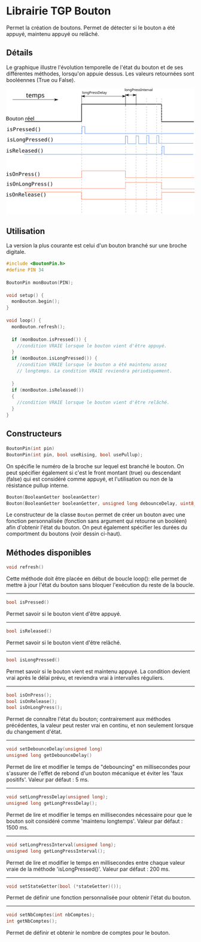 # Librairie TGP Bouton

Permet la création de boutons. Permet de détecter si le bouton a été appuyé, maintenu appuyé ou relâché.

## Détails

Le graphique illustre l'évolution temporelle de l'état du bouton et de ses différentes méthodes, lorsqu'on appuie dessus. Les valeurs retournées sont booléennes (True ou False).

![Timing](timing.svg)

## Utilisation

La version la plus courante est celui d'un bouton branché sur une broche digitale.

```cpp
#include <BoutonPin.h> 
#define PIN 34

BoutonPin monBouton(PIN); 

void setup() {
  monBouton.begin();
}

void loop() {
  monBouton.refresh(); 

  if (monBouton.isPressed()) { 
    //condition VRAIE lorsque le bouton vient d'être appuyé.
  }
  if (monBouton.isLongPressed()) { 
    //condition VRAIE lorsque le bouton a été maintenu assez 
    // longtemps. La condition VRAIE reviendra périodiquement.

  }
  if (monBouton.isReleased())
  {
    //condition VRAIE lorsque le bouton vient d'être relâché.
  }
}
```
## Constructeurs
```cpp
BoutonPin(int pin)
BoutonPin(int pin, bool useRising, bool usePullup); 
```
On spécifie le numéro de la broche sur lequel est branché le bouton. On peut spécifier également si c'est le front montant (true) ou descendant (false) qui est considéré comme appuyé,  et l'utilisation ou non de la résistance pullup interne.

```cpp
Bouton(BooleanGetter booleanGetter)
Bouton(BooleanGetter booleanGetter, unsigned long debounceDelay, uint8_t nbComptes, unsigned long longPressDelay, unsigned long longPressInterval)
```
Le constructeur de la classe `Bouton` permet de créer un bouton avec une fonction personnalisée (fonction sans argument qui retourne un booléen) afin d'obtenir l'état du bouton. On peut également spécifier les durées du comportment du boutons (voir dessin ci-haut).

## Méthodes disponibles

```cpp
void refresh()
```
Cette méthode doit être placée en début de boucle loop(): elle permet de mettre à jour l'état du bouton sans bloquer l'exécution du reste de la boucle.

---
```cpp
bool isPressed()
```
Permet savoir si le bouton vient d'être appuyé.

---
```cpp
bool isReleased()
```
Permet savoir si le bouton vient d'être relâché.

---

```cpp
bool isLongPressed()
```
Permet savoir si le bouton vient est maintenu appuyé. La condition devient vrai après le délai prévu, et reviendra vrai à intervalles réguliers.

---

```cpp
bool isOnPress();
bool isOnRelease();
bool isOnLongPress();
```
Permet de connaître l'état du bouton; contrairement aux méthodes précédentes, la valeur peut rester vrai en continu, et non seulement lorsque du changement d'état.

---

```cpp
void setDebounceDelay(unsigned long)
unsigned long getDebounceDelay()
```
Permet de lire et modifier le temps de "debouncing" en millisecondes pour s'assurer de l'effet de rebond d'un bouton mécanique et éviter les 'faux positifs'. Valeur par défaut : 5 ms.

---
```cpp
void setLongPressDelay(unsigned long);
unsigned long getLongPressDelay();
```
Permet de lire et modifier le temps en millisecondes nécessaire pour que le bouton soit considéré comme 'maintenu longtemps'. Valeur par défaut : 1500 ms.

---
```cpp
void setLongPressInterval(unsigned long);
unsigned long getLongPressInterval();
```
Permet de lire et modifier le temps en millisecondes entre chaque valeur vraie de la méthode  'isLongPressed()'. Valeur par défaut : 200 ms.

---
```cpp
void setStateGetter(bool (*stateGetter)());
```
Permet de définir une fonction personnalisée pour obtenir l'état du bouton.

---
```cpp
void setNbComptes(int nbComptes);
int getNbComptes();
```
Permet de définir et obtenir le nombre de comptes pour le bouton.